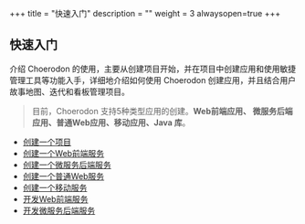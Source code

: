 +++
title = "快速入门"
description = ""
weight = 3
alwaysopen=true
+++

## 快速入门

介绍 Choerodon 的使用，主要从创建项目开始，并在项目中创建应用和使用敏捷管理工具等功能入手，详细地介绍如何使用 Choerodon 创建应用，并且结合用户故事地图、迭代和看板管理项目。

> 目前，Choerodon 支持5种类型应用的创建。**Web前端应用、 微服务后端应用、普通Web应用、移动应用、Java 库**。

- <font>[创建一个项目](./project)</font>
- <font>[创建一个Web前端服务](./microservice-front)</font>
- <font>[创建一个微服务后端服务](./microservice-backend)</font>
- <font>[创建一个普通Web服务](./web-application)</font>
- <font>[创建一个移动服务](./mobile-application)</font>
- <font>[开发Web前端服务](./develop-microservice-front)</font>
- <font>[开发微服务后端服务](./develop-microservice-backend)</font>